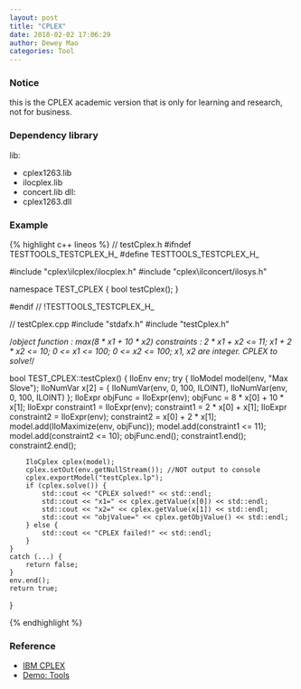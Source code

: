 ```yaml
--- 
layout: post 
title: "CPLEX" 
date: 2018-02-02 17:06:29 
author: Dewey Mao 
categories: Tool 
--- 
```


### Notice
this is the CPLEX academic version that is only for learning and research, not for business.

### Dependency library
lib:
- cplex1263.lib
- ilocplex.lib
- concert.lib
dll:
- cplex1263.dll

### Example
{% highlight c++ lineos %}
// testCplex.h
#ifndef TESTTOOLS_TESTCPLEX_H_
#define TESTTOOLS_TESTCPLEX_H_

#include "cplex\ilcplex/ilocplex.h"
#include "cplex\ilconcert/ilosys.h"

namespace TEST_CPLEX {
	bool testCplex();
}

#endif // !TESTTOOLS_TESTCPLEX_H_

// testCplex.cpp
#include "stdafx.h"
#include "testCplex.h"

/*object function : max(8 * x1 + 10 * x2)
constraints :
			2 * x1 + x2 <= 11;
			x1 + 2 * x2 <= 10;
			0 <= x1 <= 100;
			0 <= x2 <= 100;
			x1, x2 are integer.
CPLEX to solve!*/

bool TEST_CPLEX::testCplex() {
	IloEnv env;
	try {
		IloModel model(env, "Max Slove");
		IloNumVar x[2] = { IloNumVar(env, 0, 100, ILOINT), IloNumVar(env, 0, 100, ILOINT) };
		IloExpr objFunc = IloExpr(env);
		objFunc = 8 * x[0] + 10 * x[1];
		IloExpr constraint1 = IloExpr(env);
		constraint1 = 2 * x[0] + x[1];
		IloExpr constraint2 = IloExpr(env);
		constraint2 = x[0] + 2 * x[1];
		model.add(IloMaximize(env, objFunc));
		model.add(constraint1 <= 11);
		model.add(constraint2 <= 10);
		objFunc.end();
		constraint1.end();
		constraint2.end();

		IloCplex cplex(model);
		cplex.setOut(env.getNullStream()); //NOT output to console
		cplex.exportModel("testCplex.lp");
		if (cplex.solve()) {
			std::cout << "CPLEX solved!" << std::endl;
			std::cout << "x1=" << cplex.getValue(x[0]) << std::endl;
			std::cout << "x2=" << cplex.getValue(x[1]) << std::endl;
			std::cout << "objValue=" << cplex.getObjValue() << std::endl;
		} else {
			std::cout << "CPLEX failed!" << std::endl;
		}
	}
	catch (...) {
		return false;
	}
	env.end();
	return true;
}

{% endhighlight %}

### Reference 
- <a href="https://www.ibm.com/support/knowledgecenter/zh/SSSA5P_12.7.0/ilog.odms.cplex.help/CPLEX/homepages/usrmancplex.html" target="_blank">IBM CPLEX</a>
- <a href="https://github.com/deweymao/Tools" target="_blank"> Demo: Tools </a>
